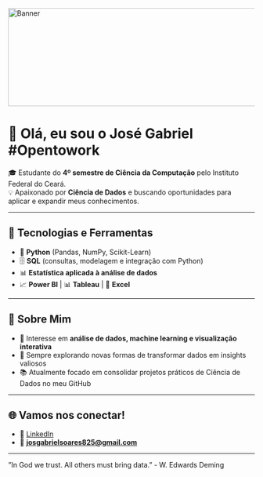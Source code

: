 <img src="https://external-preview.redd.it/Ja5R_a1FoMdmnoNp7zsq2dMpOAe9O9Hl_yUB4NKQ42k.jpg?auto=webp&s=de349b739d26a59c32f5ae5539f16c9e9c05bd29" alt=Banner width="800" height="200"/>

# 👋 Olá, eu sou o José Gabriel  #Opentowork

🎓 Estudante do **4º semestre de Ciência da Computação** pelo Instituto Federal do Ceará.  
💡 Apaixonado por **Ciência de Dados** e buscando oportunidades para aplicar e expandir meus conhecimentos.  

---

## 🚀 Tecnologias e Ferramentas
- 🐍 **Python** (Pandas, NumPy, Scikit-Learn)  
- 🗄️ **SQL** (consultas, modelagem e integração com Python)  
- 📊 **Estatística aplicada à análise de dados**  
- 📈 **Power BI** | 📊 **Tableau** | 📑 **Excel**  

---

## 📌 Sobre Mim
- 🎯 Interesse em **análise de dados, machine learning e visualização interativa**  
- 🔎 Sempre explorando novas formas de transformar dados em insights valiosos  
- 📚 Atualmente focado em consolidar projetos práticos de Ciência de Dados no meu GitHub  

---

## 🌐 Vamos nos conectar!
- 💼 [LinkedIn](www.linkedin.com/in/josé-gabriel-soares-do-santos-73022833a)  
- 📧 **josgabrielsoares825@gmail.com**  

---

”In God we trust. All others must bring data.” - W. Edwards Deming 

  
